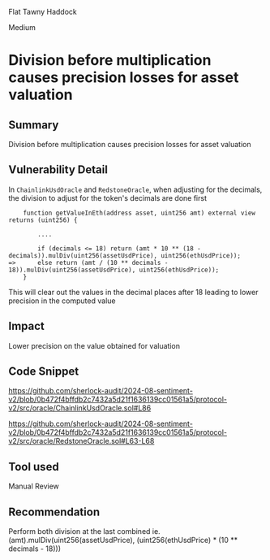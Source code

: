 Flat Tawny Haddock

Medium

# Division before multiplication causes precision losses for asset valuation

## Summary
Division before multiplication causes precision losses for asset valuation

## Vulnerability Detail
In `ChainlinkUsdOracle` and `RedstoneOracle`, when adjusting for the decimals, the division to adjust for the token's decimals are done first
```solidity
    function getValueInEth(address asset, uint256 amt) external view returns (uint256) {
        
        ....

        if (decimals <= 18) return (amt * 10 ** (18 - decimals)).mulDiv(uint256(assetUsdPrice), uint256(ethUsdPrice));
=>      else return (amt / (10 ** decimals - 18)).mulDiv(uint256(assetUsdPrice), uint256(ethUsdPrice));
    }
```

This will clear out the values in the decimal places after 18 leading to lower precision in the computed value

## Impact
Lower precision on the value obtained for valuation

## Code Snippet
https://github.com/sherlock-audit/2024-08-sentiment-v2/blob/0b472f4bffdb2c7432a5d21f1636139cc01561a5/protocol-v2/src/oracle/ChainlinkUsdOracle.sol#L86

https://github.com/sherlock-audit/2024-08-sentiment-v2/blob/0b472f4bffdb2c7432a5d21f1636139cc01561a5/protocol-v2/src/oracle/RedstoneOracle.sol#L63-L68

## Tool used
Manual Review

## Recommendation
Perform both division at the last combined ie. (amt).mulDiv(uint256(assetUsdPrice), (uint256(ethUsdPrice) * (10 ** decimals - 18)))
